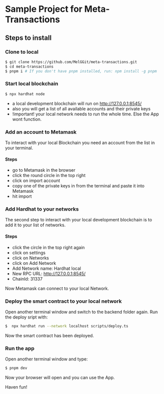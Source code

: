 # Sample Project for Meta-Transactions

## Steps to install

### Clone to local

```bash
$ git clone https://github.com/MelGGit/meta-transactions.git
$ cd meta-transactions
$ pnpm i # If you don't have pnpm installed, run: npm install -g pnpm
```

### Start local blockchain

```bash
$ npx hardhat node
```
- a local development blockchain will run on http://127.0.0.1:8545/
- also you will get a list of all available accounts and their private keys
- !important! your local network needs to run the whole time. Else the App wont function.

### Add an account to Metamask

To interact with your local Blockchain you need an account from the list in your terminal.

#### Steps
- go to Metamask in the browser
- click the round circle in the top right
- click on import account
- copy one of the private keys in from the terminal and paste it into Metamask
- hit import

### Add Hardhat to your networks

The second step to interact with your local development blockchain is to add it to your list of networks.

#### Steps
- click the circle in the top right again
- click on settings
- click on Networks
- click on Add Network
- Add Network name: Hardhat local
- New RPC URL: http://127.0.0.1:8545/
- ChainId: 31337

Now Metamask can connect to your local Network.

### Deploy the smart contract to your local network
Open another terminal window and switch to the backend folder again.
Run the deploy sript with:
```bash
$  npx hardhat run --network localhost scripts/deploy.ts
```
Now the smart contract has been deployed.

### Run the app

Open another terminal window and type:

```bash
$ pnpm dev
```

Now your browser will open and you can use the App.

Haven fun!

